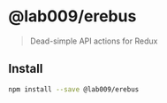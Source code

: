 # @lab009/erebus

> Dead-simple API actions for Redux

## Install

```sh
npm install --save @lab009/erebus
```
